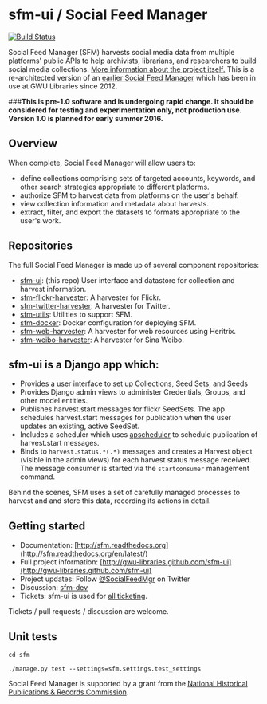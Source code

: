 # sfm-ui / Social Feed Manager

[![Build Status](https://travis-ci.org/gwu-libraries/sfm-ui.svg?branch=master)](https://travis-ci.org/gwu-libraries/sfm-ui)

Social Feed Manager (SFM) harvests social media data from multiple platforms' public APIs to help archivists, librarians, and researchers to build social media collections. [More information about the project itself.](http://gwu-libraries.github.io/sfm-ui) This is a re-architected version of an [earlier Social Feed Manager](https://github.com/gwu-libraries/social-feed-manager) which has been in use at GWU Libraries since 2012. 

###__This is pre-1.0 software and is undergoing rapid change. It should be considered for testing and experimentation only, not production use. Version 1.0 is planned for early summer 2016.__

## Overview
When complete, Social Feed Manager will allow users to:
* define collections comprising sets of targeted accounts, keywords, and other search strategies appropriate to different platforms.
* authorize SFM to harvest data from platforms on the user's behalf.
* view collection information and metadata about harvests.
* extract, filter, and export the datasets to formats appropriate to the user's work.

## Repositories
The full Social Feed Manager is made up of several component repositories:

* [sfm-ui](https://github.com/gwu-libraries/sfm-ui): (this repo) User interface and datastore for collection and harvest information. 
* [sfm-flickr-harvester](https://github.com/gwu-libraries/sfm-flickr-harvester):  A harvester for Flickr.
* [sfm-twitter-harvester](https://github.com/gwu-libraries/sfm-twitter-harvester): A harvester for Twitter.
* [sfm-utils](https://github.com/gwu-libraries/sfm-utils): Utilities to support SFM.
* [sfm-docker](https://github.com/gwu-libraries/sfm-docker):  Docker configuration for deploying SFM.
* [sfm-web-harvester](https://github.com/gwu-libraries/sfm-web-harvester):  A harvester for web resources using Heritrix.
* [sfm-weibo-harvester](https://github.com/gwu-libraries/sfm-weibo-harvester):   A harvester for Sina Weibo. 

## sfm-ui is a Django app which: 

- Provides a user interface to set up Collections, Seed Sets, and Seeds
- Provides Django admin views to administer Credentials, Groups, and other model entities.
- Publishes harvest.start messages for flickr SeedSets.  The app schedules harvest.start messages for publication when the user updates an existing, active SeedSet.
- Includes a scheduler which uses [apscheduler](http://apscheduler.readthedocs.org) to schedule publication of harvest.start messages.
- Binds to `harvest.status.*(.*)` messages and creates a Harvest object (visible in the admin views) for each harvest status message received.  The message consumer is started via the `startconsumer` management command.

Behind the scenes, SFM uses a set of carefully managed processes to harvest and and store this data, recording its actions in detail.

## Getting started

* Documentation:  [http://sfm.readthedocs.org](http://sfm.readthedocs.org/en/latest/)
* Full project information: [http://gwu-libraries.github.com/sfm-ui](http://gwu-libraries.github.com/sfm-ui)
* Project updates: Follow [@SocialFeedMgr](https://twitter.com/SocialFeedMgr) on Twitter
* Discussion:  [sfm-dev](https://groups.google.com/forum/#!forum/sfm-dev)
* Tickets:  sfm-ui is used for [all ticketing](https://github.com/gwu-libraries/sfm-ui/issues).

Tickets / pull requests / discussion are welcome.

## Unit tests
  `cd sfm`
  
  `./manage.py test --settings=sfm.settings.test_settings`


Social Feed Manager is supported by a grant from the [National Historical Publications & Records Commission](http://www.archives.gov/nhprc/).
